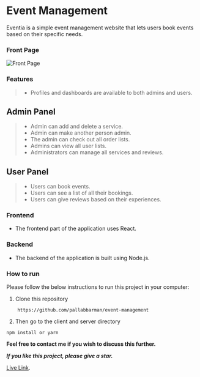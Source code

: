 # Event Management

Eventia is a simple event management website that lets users book events based on their specific needs.

### Front Page

<img src="../client/src/images/main-page.png" alt="Front Page" />

### Features

> -   Profiles and dashboards are available to both admins and users.

## Admin Panel

> -   Admin can add and delete a service.
> -   Admin can make another person admin.
> -   The admin can check out all order lists.
> -   Admins can view all user lists.
> -   Administrators can manage all services and reviews.

## User Panel

> -   Users can book events.
> -   Users can see a list of all their bookings.
> -   Users can give reviews based on their experiences.

### Frontend

-   The frontend part of the application uses React.

### Backend

-   The backend of the application is built using Node.js.

### How to run

Please follow the below instructions to run this project in your computer:

1. Clone this repository

```
    https://github.com/pallabbarman/event-management
```

2. Then go to the client and server directory

```
npm install or yarn
```

**Feel free to contact me if you wish to discuss this further.**

_**If you like this project, please give a star.**_

[Live Link](https://eventia-web.web.app/).
